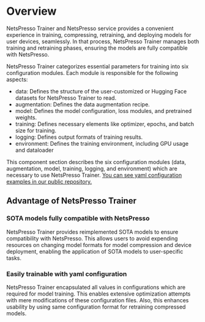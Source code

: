 # Overview

NetsPresso Trainer and NetsPresso service provides a convenient experience in training, compressing, retraining, and deploying models for user devices, seamlessly. In that process, NetsPresso Trainer manages both training and retraining phases, ensuring the models are fully compatible with NetsPresso.

NetsPresso Trainer categorizes essential parameters for training into six configuration modules. Each module is responsible for the following aspects:

- data: Defines the structure of the user-customized or Hugging Face datasets for NetsPresso Trainer to read.
- augmentation: Defines the data augmentation recipe.
- model: Defines the model configuration, loss modules, and pretrained weights.
- training: Defines necessary elements like optimizer, epochs, and batch size for training.
- logging: Defines output formats of training results.
- environment: Defines the training environment, including GPU usage and dataloader 

This component section describes the six configuration modules (data, augmentation, model, training, logging, and environment) which are necessary to use NetsPresso Trainer. [You can see yaml configuration examples in our public repository.](https://github.com/Nota-NetsPresso/netspresso-trainer/tree/dev/config)

## Advantage of NetsPresso Trainer

### SOTA models fully compatible with NetsPresso

NetsPresso Trainer provides reimplemented SOTA models to ensure compatibility with NetsPresso. This allows users to avoid expending resources on changing model formats for model compression and device deployment, enabling the application of SOTA models to user-specific tasks.

### Easily trainable with yaml configuration

NetsPresso Trainer encapsulated all values in configurations which are required for model training. This enables extensive optimization attempts with mere modifications of these configuration files. Also, this enhances usability by using same configuration format for retraining compressed models.
